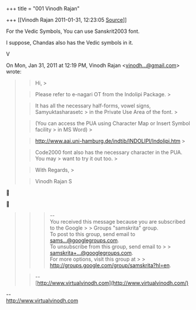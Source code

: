 +++
title = "001 Vinodh Rajan"

+++
[[Vinodh Rajan	2011-01-31, 12:23:05 [Source](https://groups.google.com/g/samskrita/c/li_WkUG41F8)]]



For the Vedic Symbols, You can use Sanskrit2003 font.



I suppose, Chandas also has the Vedic symbols in it.



V  

On Mon, Jan 31, 2011 at 12:19 PM, Vinodh Rajan \<[vinodh...@gmail.com]()\> wrote:  

> 
> > Hi, >
> 
> > 
> > 
> > 
> > 
> > Please refer to e-nagari OT from the Indolipi Package. >
> 
> > 
> > 
> > 
> > 
> > It has all the necessary half-forms, vowel signs, Samyuktasharasetc > in the Private Use Area of the font. >
> 
> > 
> > 
> > 
> > 
> > (You can access the PUA using Character Map or Insert Symbol facility > in MS Word) >
> 
> > 
> > 
> > 
> > 
> > <http://www.aai.uni-hamburg.de/indtib/INDOLIPI/Indolipi.htm> >
> 
> > 
> > 
> > 
> > 
> > Code2000 font also has the necessary character in the PUA. You may > want to try it out too. >
> 
> > 
> > 
> > 
> > 
> > With Regards, >
> 
> > 
> > 
> > 
> > 
> > Vinodh Rajan S  
> > 
> > 
> > 
> > 
> > 
> > 
> > 
> > 
> > 





> 
> > 
> > 
> > > --  
> > You received this message because you are subscribed to the Google > > Groups "samskrita" group.  
> > To post to this group, send email to [sams...@googlegroups.com]().  
> > To unsubscribe from this group, send email to > > [samskrita+...@googlegroups.com]().  
> > For more options, visit this group at > > <http://groups.google.com/group/samskrita?hl=en>.  
> > 
> >   
>   
>   
> > 
> > 
> > --  
> [http://www.virtualvinodh.com](http://www.virtualvinodh.com/)  

  
  
  
--  
<http://www.virtualvinodh.com>  

